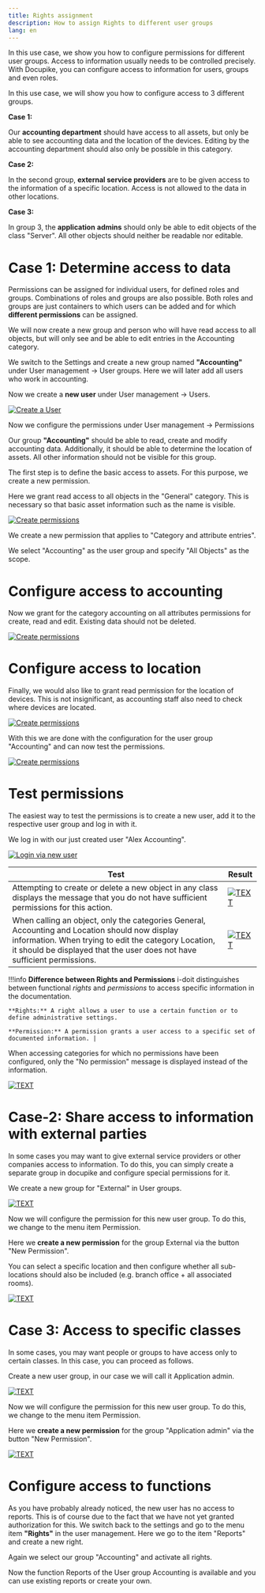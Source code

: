 ```yaml
---
title: Rights assignment
description: How to assign Rights to different user groups
lang: en
---
```


In this use case, we show you how to configure permissions for different user groups. Access to information usually needs to be controlled precisely. With Docupike, you can configure access to information for users, groups and even roles.

In this use case, we will show you how to configure access to 3 different groups.

**Case 1:**

Our **accounting department** should have access to all assets, but only be able to see accounting data and the location of the devices. Editing by the accounting department should also only be possible in this category.

**Case 2:**

In the second group, **external service providers** are to be given access to the information of a specific location. Access is not allowed to the data in other locations.

**Case 3:**

In group 3, the **application**  **admins** should only be able to edit objects of the class "Server". All other objects should neither be readable nor editable.

# Case 1: Determine access to data

Permissions can be assigned for individual users, for defined roles and groups. Combinations of roles and groups are also possible. Both roles and groups are just containers to which users can be added and for which **different permissions** can be assigned.


We will now create a new group and person who will have read access to all objects, but will only see and be able to edit entries in the Accounting category.

We switch to the Settings and create a new group named **"Accounting"** under User management -\> User groups. Here we will later add all users who work in accounting.

Now we create a **new user** under User management -\> Users.

[![Create a User](/docs/img/screenshots/rights-assignment/create-new-user.png)](/docs/img/screenshots/rights-assignment/create-new-user.png)

Now we configure the permissions under User management -\> Permissions

Our group **"Accounting"** should be able to read, create and modify accounting data. Additionally, it should be able to determine the location of assets. All other information should not be visible for this group.

The first step is to define the basic access to assets. For this purpose, we create a new permission.

Here we grant read access to all objects in the "General" category. This is necessary so that basic asset information such as the name is visible.

[![Create permissions](/docs/img/screenshots/rights-assignment/create-new-permission-accounting.png)](/docs/img/screenshots/rights-assignment/create-new-permission-accounting.png)

We create a new permission that applies to "Category and attribute entries".

We select "Accounting" as the user group and specify "All Objects" as the scope.

# Configure access to accounting

Now we grant for the category accounting on all attributes permissions for create, read and edit. Existing data should not be deleted.

[![Create permissions](/docs/img/screenshots/rights-assignment/create-new-permission-accounting-2.png)](/docs/img/screenshots/rights-assignment/create-new-permission-accounting-2.png)

# Configure access to location

Finally, we would also like to grant read permission for the location of devices. This is not insignificant, as accounting staff also need to check where devices are located.

[![Create permissions](/docs/img/screenshots/rights-assignment/create-new-permission-location.png)](/docs/img/screenshots/rights-assignment/rights-assignment/create-new-permission-location.png)

With this we are done with the configuration for the user group "Accounting" and can now test the permissions.

[![Create permissions](/docs/img/screenshots/rights-assignment/permissions-config-accounting.gif)](/docs/img/screenshots/rights-assignment/permissions-config-accounting.gif)

# Test permissions

The easiest way to test the permissions is to create a new user, add it to the respective user group and log in with it.

We log in with our just created user "Alex Accounting".

[![Login via new user](/docs/img/screenshots/rights-assignment/test-permissions.png)](/docs/img/screenshots/rights-assignment/test-permissions.png)

| **Test** | **Result** |
| --- | --- |
| Attempting to create or delete a new object in any class displays the message that you do not have sufficient permissions for this action. | [![TEXT](/docs/img/screenshots//rights-assignment/limited-permissions.png)](/docs/img/screenshots/rights-assignment/limited-permissions.png) |
| When calling an object, only the categories General, Accounting and Location should now display information. When trying to edit the category Location, it should be displayed that the user does not have sufficient permissions. | [![TEXT](/docs/img/screenshots/rights-assignment/no-permissions.png)](/docs/img/screenshots/rights-assignment/no-permissions.png)|

!!!info
    **Difference between Rights and Permissions** 
    i-doit distinguishes between functional _rights_ and _permissions_ to access specific information in the documentation.

    **Rights:** A right allows a user to use a certain function or to define administrative settings.

    **Permission:** A permission grants a user access to a specific set of documented information. |

When accessing categories for which no permissions have been configured, only the "No permission" message is displayed instead of the information.

[![TEXT](/docs/img/screenshots/rights-assignment/display-with-no-permission.png)](/docs/img/screenshots/rights-assignment/display-with-no-permission.png)

# Case-2: Share access to information with external parties

In some cases you may want to give external service providers or other companies access to information. To do this, you can simply create a separate group in docupike and configure special permissions for it.

We create a new group for "External" in User groups.

[![TEXT](/docs/img/screenshots/rights-assignment/create-new-user-group.png)](/docs/img/screenshots/rights-assignment/create-new-user-group.png)

Now we will configure the permission for this new user group. To do this, we change to the menu item Permission.

Here we **create a new permission** for the group External via the button "New Permission".

You can select a specific location and then configure whether all sub-locations should also be included (e.g. branch office + all associated rooms).

[![TEXT](/docs/img/screenshots/rights-assignment/create-new-user-group.png)](/docs/img/screenshots/rights-assignment/create-new-user-group.png)

# Case 3: Access to specific classes

In some cases, you may want people or groups to have access only to certain classes. In this case, you can proceed as follows.

Create a new user group, in our case we will call it Application admin.

[![TEXT](/docs/img/screenshots/rights-assignment/edit-user-group.png)](/docs/img/screenshots/rights-assignment/edit-user-group.png)

Now we will configure the permission for this new user group. To do this, we change to the menu item Permission.

Here we **create a new permission** for the group "Application admin" via the button "New Permission".

[![TEXT](/docs/img/screenshots/rights-assignment/edit-user-group.png)](/docs/img/screenshots/rights-assignment/edit-user-group.png)

# Configure access to functions

As you have probably already noticed, the new user has no access to reports. This is of course due to the fact that we have not yet granted authorization for this. We switch back to the settings and go to the menu item **"Rights"** in the user management. Here we go to the item "Reports" and create a new right.

Again we select our group "Accounting" and activate all rights.

Now the function Reports of the User group Accounting is available and you can use existing reports or create your own.
